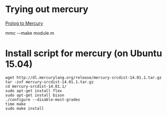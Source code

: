 # Trying out mercury

[Prolog to Mercury](doc/mercury_trans_guide.html)

mmc --make module.m

# Install script for mercury (on Ubuntu 15.04)

```Shell
wget http://dl.mercurylang.org/release/mercury-srcdist-14.01.1.tar.gz
tar -zxf mercury-srcdist-14.01.1.tar.gz
cd mercury-srcdist-14.01.1/
sudo apt-get install flex
sudo apt-get install bison
./configure --disable-most-grades
time make
sudo make install
```

